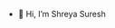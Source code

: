 - 👋 Hi, I’m Shreya Suresh

<!---
ShreyaSureshV/ShreyaSureshV is a ✨ special ✨ repository because its `README.md` (this file) appears on your GitHub profile.
You can click the Preview link to take a look at your changes.
--->
